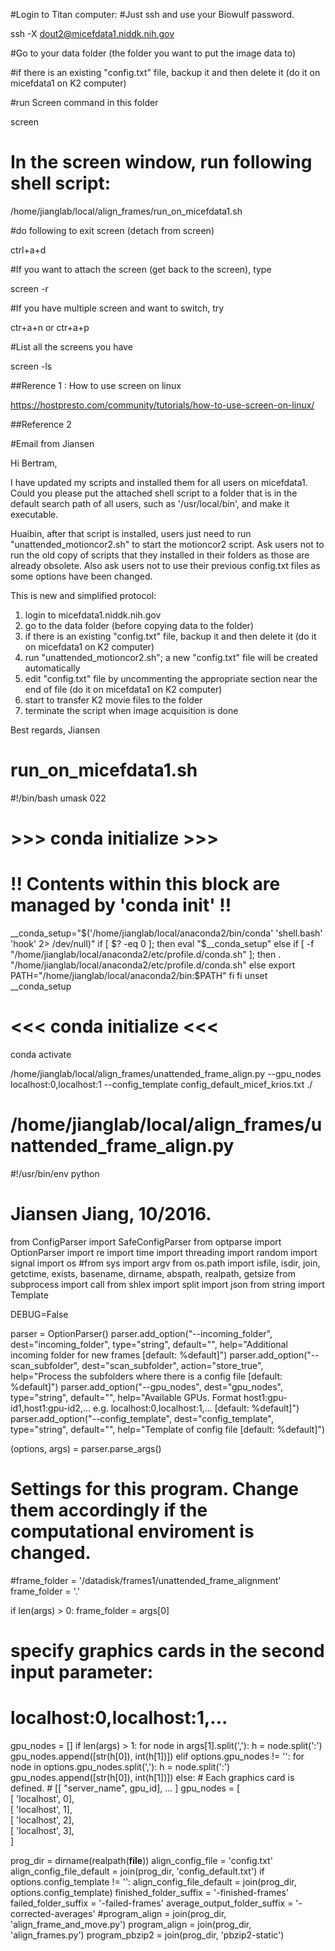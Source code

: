 #Login to Titan computer:
#Just ssh and use your Biowulf password.

ssh -X dout2@micefdata1.niddk.nih.gov

#Go to your data folder (the folder you want to put the image data to)

#if there is an existing "config.txt" file, backup it and then delete it (do it on micefdata1 on K2 computer)

#run Screen command in this folder

screen

# In the screen window, run following shell script:

/home/jianglab/local/align_frames/run_on_micefdata1.sh

#do following to exit screen (detach from screen)

ctrl+a+d

#If you want to attach the screen (get back to the screen), type

screen -r

#If you have multiple screen and want to switch, try

ctr+a+n or ctr+a+p

#List all the screens you have

screen -ls


##Rerence 1 : How to use screen on linux

https://hostpresto.com/community/tutorials/how-to-use-screen-on-linux/

##Reference 2

#Email from Jiansen

Hi Bertram,
 
I have updated my scripts and installed them for all users on micefdata1. Could you please put the attached shell script to a folder that is in the default search path of all users, such as '/usr/local/bin', and make it executable.
 
Huaibin, after that script is installed, users just need to run "unattended_motioncor2.sh" to start the motioncor2 script. Ask users not to run the old copy of scripts that they installed in their folders as those are already obsolete. Also ask users not to use their previous config.txt files as some options have been changed.
 
This is new and simplified protocol:
1. login to micefdata1.niddk.nih.gov
2. go to the data folder (before copying data to the folder)
3. if there is an existing "config.txt" file, backup it and then delete it (do it on micefdata1 on K2 computer)
4. run "unattended_motioncor2.sh"; a new "config.txt" file will be created automatically
5. edit "config.txt" file by uncommenting the appropriate section near the end of file (do it on micefdata1 on K2 computer) 
6. start to transfer K2 movie files to the folder
7. terminate the script when image acquisition is done

Best regards,
Jiansen

# run_on_micefdata1.sh

#!/bin/bash
umask 022

# >>> conda initialize >>>
# !! Contents within this block are managed by 'conda init' !!
__conda_setup="$('/home/jianglab/local/anaconda2/bin/conda' 'shell.bash' 'hook' 2> /dev/null)"
if [ $? -eq 0 ]; then
    eval "$__conda_setup"
else
    if [ -f "/home/jianglab/local/anaconda2/etc/profile.d/conda.sh" ]; then
        . "/home/jianglab/local/anaconda2/etc/profile.d/conda.sh"
    else
        export PATH="/home/jianglab/local/anaconda2/bin:$PATH"
    fi
fi
unset __conda_setup
# <<< conda initialize <<<
conda activate

/home/jianglab/local/align_frames/unattended_frame_align.py --gpu_nodes localhost:0,localhost:1 --config_template config_default_micef_krios.txt ./

# /home/jianglab/local/align_frames/unattended_frame_align.py

#!/usr/bin/env python
# Jiansen Jiang, 10/2016.
from ConfigParser import SafeConfigParser
from optparse import OptionParser
import re
import time
import threading
import random
import signal
import os
#from sys import argv
from os.path import isfile, isdir, join, getctime, exists, basename, dirname, abspath, realpath, getsize
from subprocess import call
from shlex import split
import json
from string import Template

DEBUG=False

parser = OptionParser()
parser.add_option("--incoming_folder", dest="incoming_folder", type="string", default="", help="Additional incoming folder for new frames [default: %default]")
parser.add_option("--scan_subfolder", dest="scan_subfolder", action="store_true", help="Process the subfolders where there is a config file [default: %default]")
parser.add_option("--gpu_nodes", dest="gpu_nodes", type="string", default="", help="Available GPUs. Format host1:gpu-id1,host1:gpu-id2,... e.g. localhost:0,localhost:1,... [default: %default]")
parser.add_option("--config_template", dest="config_template", type="string", default="", help="Template of config file [default: %default]")

(options, args) = parser.parse_args()

# Settings for this program. Change them accordingly if the computational enviroment is changed.
#frame_folder = '/datadisk/frames1/unattended_frame_alignment'
frame_folder = '.'

if len(args) > 0: frame_folder = args[0]

# specify graphics cards in the second input parameter:
# localhost:0,localhost:1,...
gpu_nodes = []
if len(args) > 1:
    for node in args[1].split(','):
        h = node.split(':')
        gpu_nodes.append([str(h[0]), int(h[1])])
elif options.gpu_nodes != '':
    for node in options.gpu_nodes.split(','):
        h = node.split(':')
        gpu_nodes.append([str(h[0]), int(h[1])])
else:
    # Each graphics card is defined.
    # [[ "server_name", gpu_id], ... ]
    gpu_nodes = [ \
                [ 'localhost', 0], \
                [ 'localhost', 1], \
                [ 'localhost', 2], \
                [ 'localhost', 3], \
                ]

prog_dir = dirname(realpath(__file__))
align_config_file = 'config.txt'
align_config_file_default = join(prog_dir, 'config_default.txt')
if options.config_template != '': align_config_file_default = join(prog_dir, options.config_template)
finished_folder_suffix = '-finished-frames'
failed_folder_suffix = '-failed-frames'
average_output_folder_suffix = '-corrected-averages'
#program_align = join(prog_dir, 'align_frame_and_move.py')
program_align = join(prog_dir, 'align_frames.py')
program_pbzip2 = join(prog_dir, 'pbzip2-static')
